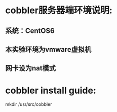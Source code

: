 # cobbler服务器端环境说明:
## 系统：CentOS6
## 本实验环境为vmware虚拟机
## 网卡设为nat模式

# cobbler install guide:
mkdir /usr/src/cobbler
